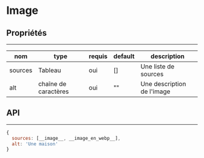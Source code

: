 # Image

## Propriétés

---

| nom     | type                 | requis | default | description                |
| ------- | -------------------- | ------ | ------- | -------------------------- |
| sources | Tableau              | oui    | []      | Une liste de sources       |
| alt     | chaîne de caractères | oui    | ""      | Une description de l'image |

## API

---

```js
{
  sources: [__image__, __image_en_webp__],
  alt: 'Une maison'
}
```
